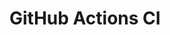 # GitHub Actions CI






























































































































































